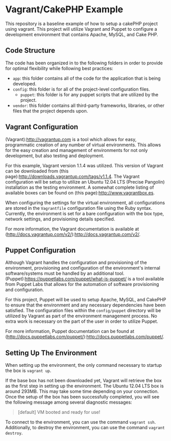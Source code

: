# Vagrant/CakePHP Example

This repository is a baseline example of how to setup a cakePHP project using vagrant.  This project will utilize Vagrant and Puppet
to configure a development environment that contains Apache, MySQL, and Cake PHP.

## Code Structure

The code has been organized in to the following folders in order to provide for optimal flexibility while following best practices:

* `app`: this folder contains all of the code for the application that is being developed.
* `config`: this folder is for all of the project-level configuration files.
  * `puppet`: this folder is for any puppet scripts that are utilized by the project.
* `vendor`: this folder contains all third-party frameworks, libraries, or other files that the project depends upon.

## Vagrant Configuration

(Vagrant):http://vagrantup.com is a tool which allows for easy, programmatic creation of any number of virtual environments.  This allows for the easy creation and management of environments for not only development, but also testing and deployment.

For this example, Vagrant version 1.1.4 was utilized.  This version of Vagrant can be downloaded from (this page):http://downloads.vagrantup.com/tags/v1.1.4.  The Vagrant configuration will be setup to utilize an Ubuntu 12.04 LTS (Precise Pangolin) installation as the testing environment.  A somewhat complete listing of available boxes can be found on (this page):http://www.vagrantbox.es.

When configuring the settings for the virtual environment, all configurations are stored in the `Vagrantfile` configuration file using the Ruby syntax.  Currently, the environment is set for a bare configuration with the box type, network settings, and provisioning details specified.

For more information, the Vagrant documentation is available at (http://docs.vagrantup.com/v2/):http://docs.vagrantup.com/v2/.

## Puppet Configuration

Although Vagrant handles the configuration and provisioning of the environment, provisioning and configuration of the environment's internal software/systems must be handled by an additional tool.  (Puppet):https://puppetlabs.com/puppet/what-is-puppet/ is a tool available from Puppet Labs that allows for the automation of software provisioning and configuration.

For this project, Puppet will be used to setup Apache, MySQL, and CakePHP to ensure that the environment and any necessary dependencies have been satisfied.  The configuration files within the `config/puppet` directory will be utilized by Vagrant as part of the environment management process.  No extra work is necessary on the part of the user in order to utilize Puppet.

For more information, Puppet documentation can be found at (http://docs.puppetlabs.com/puppet/):http://docs.puppetlabs.com/puppet/.

## Setting Up The Environment

When setting up the environment, the only command necessary to startup the box is `vagrant up`.

If the base box has not been downloaded yet, Vagrant will retrieve the box as the first step in setting up the environment.  The Ubuntu 12.04 LTS box is around 293MB.  This may take some time depending on your connection.  Once the setup of the box has been successfully completed, you will see the following message among several diagnostic messages:

> [default] VM booted and ready for use!

To connect to the environment, you can use the command `vagrant ssh`.  Additionally, to destroy the environment, you can use the command `vagrant destroy`.